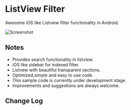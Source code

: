 # ListView Filter

 Awesome iOS like Listview filter functionality in Android.

![Screenshot](https://raw.github.com/bhavyahmehta/ListviewFilter/master/ListviewFilter/screen_shot.png)


## Notes

 * Provides search functionality in listview.
 * iOS like sidebar for indexed filter.
 * Listvew with beautiful transparent sections.
 * Optimized,simple and easy to use code.
 * This sample code is currently under development stage.
 * Improvements and suggestions are always welcome.
 
 ## Change Log

